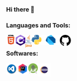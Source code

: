 ### Hi there 👋


### Languages and Tools:


<div <abbr title="Html"></abbr>
<a href="https://pt.wikipedia.org/wiki/HTML5" target="_blank"><img align="left" alt="HTML5" width="26px" src="https://raw.githubusercontent.com/github/explore/80688e429a7d4ef2fca1e82350fe8e3517d3494d/topics/html/html.png" </a> </div>

<div <abbr title="C#"></abbr>
<a href="https://docs.microsoft.com/pt-br/dotnet/csharp/" target="_blank"> <img align="left" width="26px" src="https://github.com/sidneysamir/logos/blob/main/c-sharp-c-seeklogo.com.svg"/> </a></div>

<div <abbr title="Java"></abbr>
<a href="https://en.wikipedia.org/wiki/Java_(programming_language)" target="_blank"> <img align="left" width="18px" src="https://github.com/sidneysamir/logos/blob/main/java.png"/> </a></div>

<div <abbr title="Python"></abbr>
<a href="https://www.python.org/" target="_blank"> <img align="left" width="26px" src="https://github.com/sidneysamir/logos/blob/main/python.svg"/> </a></div>

<div <abbr title="Dart"></abbr>
<a href="https://dart.dev/" target="_blank"> <img align="left" width="50px" src="https://github.com/sidneysamir/logos/blob/main/dart.png"/> </a></div>

<div <abbr title="Github"></abbr>
<a href="https://github.com/" target="_blank"> <img align="left" width="30px" src="https://github.com/sidneysamir/logos/blob/main/github.svg"/> </a></div>




<br />

### Softwares:


<div <abbr title="VsCode"></abbr>
<a href="https://code.visualstudio.com/" target="_blank"><img align="left" alt="HTML5" width="30px" src="https://github.com/sidneysamir/logos/blob/main/vscode.png" </a> </div>

<div <abbr title="Intelij"></abbr>
<a href="https://www.jetbrains.com/" target="_blank"> <img align="left" width="30px" src="https://github.com/sidneysamir/logos/blob/main/intelij.png"/> </a></div>

<div <abbr title="Android Studio"></abbr>
<a href="https://developer.android.com/studio" target="_blank"> <img align="left" width="26px" src="https://github.com/sidneysamir/logos/blob/main/AndroidStudio.png"/> </a></div>

<div <abbr title="Eclipse"></abbr>
<a href="https://www.eclipse.org/" target="_blank"> <img align="left" width="35px" src="https://github.com/sidneysamir/logos/blob/main/eclipse.png"/> </a></div>



